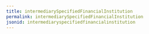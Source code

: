 ```yaml
---
title: intermediarySpecifiedFinancialInstitution
permalink: intermediarySpecifiedFinancialInstitution
jsonid: intermediaryspecifiedfinancialinstitution
---
```

